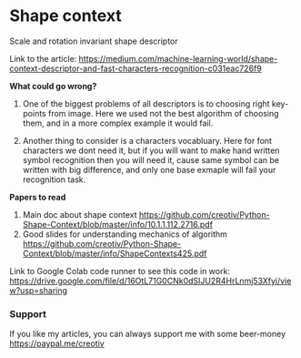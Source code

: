 # Shape context
Scale and rotation invariant shape descriptor

Link to the article: https://medium.com/machine-learning-world/shape-context-descriptor-and-fast-characters-recognition-c031eac726f9

**What could go wrong?**

1. One of the biggest problems of all descriptors is to choosing right key-points from image. Here we used not the best algorithm of choosing them, and in a more complex example it would fail.

2. Another thing to consider is a characters vocabluary. Here for font characters we dont need it, but if you will want to make hand written symbol recognition then you will need it, cause same symbol can be written with big difference, and only one base exmaple will fail your recognition task.

**Papers to read**

1. Main doc about shape context https://github.com/creotiv/Python-Shape-Context/blob/master/info/10.1.1.112.2716.pdf
2. Good slides for understanding mechanics of algorithm https://github.com/creotiv/Python-Shape-Context/blob/master/info/ShapeContexts425.pdf

Link to Google Colab code runner to see this code in work: https://drive.google.com/file/d/16OtL71G0CNk0dSIJU2R4HrLnmj53Xfyi/view?usp=sharing

### Support
If you like my articles, you can always support me with some beer-money https://paypal.me/creotiv
